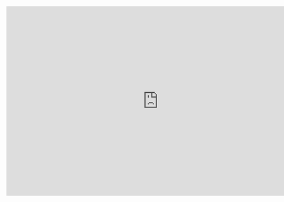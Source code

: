 <iframe width="800" height="500" frameborder="0" src="https://pythontutor.com/iframe-embed.html#code=public%20class%20Variables%20%7B%0A%20%20%20public%20static%20void%20main%28String%5B%5D%20args%29%20%7B%0A%20%20%20%20%20%20String%20me%20%3D%20%22me%22%3B%0A%20%20%20%20%20%20String%20you%20%3D%20%22you%22%3B%0A%20%20%20%20%20%20String%20tmp%20%3D%20me%3B%0A%20%20%20%20%20%20me%20%3D%20you%3B%0A%20%20%20%20%20%20you%20%3D%20tmp%3B%0A%0A%20%20%20%20%20%20int%20x%20%3D%205%3B%0A%20%20%20%20%20%20int%20y%20%3D%2010%3B%0A%20%20%20%20%20%20int%20t%20%3D%20x%3B%0A%20%20%20%20%20%20x%20%3D%20y%3B%0A%20%20%20%20%20%20y%20%3D%20t%3B%0A%20%20%20%7D%0A%7D&codeDivHeight=400&codeDivWidth=350&cumulative=false&curInstr=0&heapPrimitives=nevernest&origin=opt-frontend.js&py=java&rawInputLstJSON=%5B%5D&textReferences=false"> </iframe>
